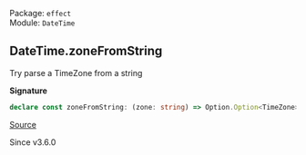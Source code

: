 Package: `effect`<br />
Module: `DateTime`<br />

## DateTime.zoneFromString

Try parse a TimeZone from a string

**Signature**

```ts
declare const zoneFromString: (zone: string) => Option.Option<TimeZone>
```

[Source](https://github.com/Effect-TS/effect/tree/main/packages/effect/src/DateTime.ts#L579)

Since v3.6.0